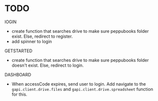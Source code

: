 # TODO

lOGIN
- create function that searches drive to make sure peppubooks folder exist. Else, redirect to register.
- add spinner to login

GETSTARTED
- create function that searches drive to make sure peppubooks folder doesn't exist. Else, redirect to login.

DASHBOARD
- When accessCode expires, send user to login. Add navigate to the `gapi.client.drive.files` and `gapi.client.drive.spreadsheet` function for this.